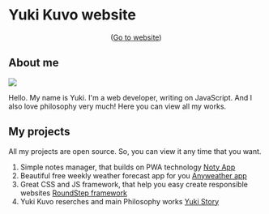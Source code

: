 # Yuki Kuvo website
<p align="center">(<a href="https://yuki-story.github.io/main/">Go to website</a>)</p>

## About me
<img src="https://raw.githubusercontent.com/Yuki-Story/images/main/Yuki%20Kuvo.jpg" heigh="200px">

Hello. My name is Yuki. I'm a web developer, writing on JavaScript. And I also love philosophy very much! Here you can view all my works.

## My projects
All my projects are open source. So, you can view it any time that you want.

1. Simple notes manager, that builds on PWA technology
[Noty App](https://yukikuvo.github.io/noty/pwa/index.html)
2. Beautiful free weekly weather forecast app for you
[Anyweather app](https://yukikuvo.github.io/anyweather/)
3. Great CSS and JS framework, that help you easy create responsible websites
[RoundStep framework](https://github.com/RoundStep/roundstep-framework)
4. Yuki Kuvo reserches and main Philosophy works
[Yuki Story](https://github.com/Yuki-Story)
